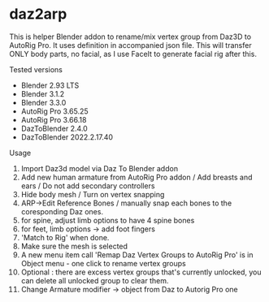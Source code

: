 # daz2arp
This is helper Blender addon to rename/mix vertex group from Daz3D to AutoRig Pro.
It uses definition in accompanied json file.
This will transfer ONLY body parts, no facial, as I use FaceIt to generate facial rig after this.

Tested versions
- Blender 2.93 LTS
- Blender 3.1.2
- Blender 3.3.0
- AutoRig Pro 3.65.25
- AutoRig Pro 3.66.18
- DazToBlender 2.4.0
- DazToBlender 2022.2.17.40

Usage
1. Import Daz3d model via Daz To Blender addon
2. Add new human armature from AutoRig Pro addon / Add breasts and ears / Do not add secondary controllers
3. Hide body mesh / Turn on vertex snapping
4. ARP->Edit Reference Bones / manually snap each bones to the coresponding Daz ones.
5. for spine, adjust limb options to have 4 spine bones
6. for feet, limb options -> add foot fingers
7. 'Match to Rig' when done.
8. Make sure the mesh is selected
9. A new menu item call 'Remap Daz Vertex Groups to AutoRig Pro' is in Object menu - one click to rename vertex groups
10. Optional : there are excess vertex groups that's currently unlocked, you can delete all unlocked group to clear them.
11. Change Armature modifier -> object from Daz to Autorig Pro one
